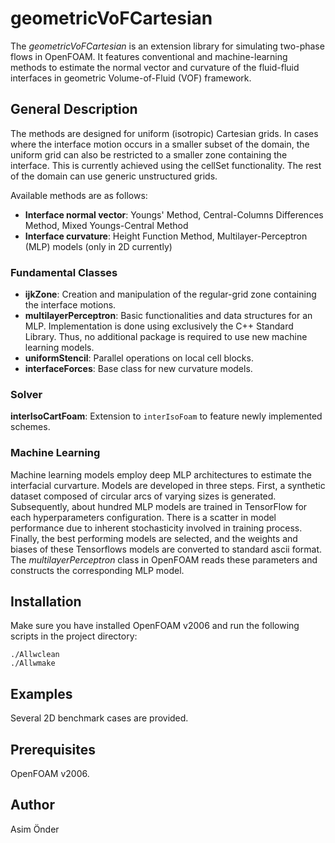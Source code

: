 
# geometricVoFCartesian
The *geometricVoFCartesian* is an extension library for simulating two-phase flows in OpenFOAM. It features conventional and machine-learning methods to estimate the normal vector and curvature of the fluid-fluid interfaces in geometric Volume-of-Fluid (VOF) framework. 

## General Description
The methods are designed for uniform (isotropic) Cartesian grids. In cases where the interface motion occurs in a smaller subset of the domain, the uniform grid can also be restricted to a smaller zone containing the interface. This is currently achieved using the cellSet functionality. The rest of the domain can use generic unstructured grids. 

Available methods are as follows:
- **Interface normal vector**: Youngs' Method, Central-Columns Differences Method, Mixed Youngs-Central Method
- **Interface curvature**: Height Function Method, Multilayer-Perceptron (MLP) models (only in 2D currently)

### Fundamental Classes
- **ijkZone**: Creation and manipulation of the regular-grid zone containing the interface motions.
- **multilayerPerceptron**: Basic functionalities and data structures for an MLP. Implementation is done using exclusively the C++ Standard Library. Thus, no additional package is required to use new machine learning models.  
- **uniformStencil**: Parallel operations on local cell blocks.
- **interfaceForces**: Base class for new curvature models.


### Solver
**interIsoCartFoam**: Extension to ```interIsoFoam``` to feature newly implemented schemes.

### Machine Learning
Machine learning models employ deep MLP architectures to estimate the interfacial curvarture. Models are developed in three steps. First, a synthetic dataset composed of circular arcs of varying sizes is generated. Subsequently, about hundred MLP models are trained in TensorFlow for each hyperparameters configuration. There is a scatter in model performance due to inherent stochasticity involved in training process. Finally, the best performing models are selected, and the weights and biases of these Tensorflows models are converted to standard ascii format. The *multilayerPerceptron* class in OpenFOAM reads these parameters and constructs the corresponding MLP model. 

## Installation
Make sure you have installed OpenFOAM v2006 and run the following scripts in the project directory:
```
./Allwclean
./Allwmake
```

## Examples 
Several 2D benchmark cases are provided.

## Prerequisites
OpenFOAM v2006.

## Author
Asim Önder




